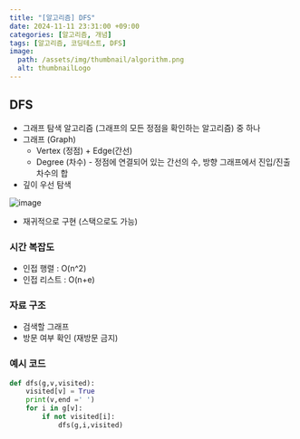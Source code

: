 ```yaml
---
title: "[알고리즘] DFS"
date: 2024-11-11 23:31:00 +09:00
categories: [알고리즘, 개념]
tags: [알고리즘, 코딩테스트, DFS]
image:
  path: /assets/img/thumbnail/algorithm.png
  alt: thumbnailLogo
---
```


## DFS
- 그래프 탐색 알고리즘 (그래프의 모든 정점을 확인하는 알고리즘) 중 하나
- 그래프 (Graph)
    - Vertex (정점) + Edge(간선)
    - Degree (차수) - 정점에 연결되어 있는 간선의 수, 방향 그래프에서 진입/진출 차수의 합
- 깊이 우선 탐색

![image](https://github.com/user-attachments/assets/da9bd57a-738f-45f8-bdad-ce642b11070a)

- 재귀적으로 구현 (스택으로도 가능)

### 시간 복잡도

- 인접 행렬 : O(n^2)
- 인접 리스트 : O(n+e)

### 자료 구조

- 검색할 그래프
- 방문 여부 확인 (재방문 금지)

### 예시 코드

```python
def dfs(g,v,visited):
    visited[v] = True
    print(v,end =' ')
    for i in g[v]:
        if not visited[i]:
            dfs(g,i,visited)
```